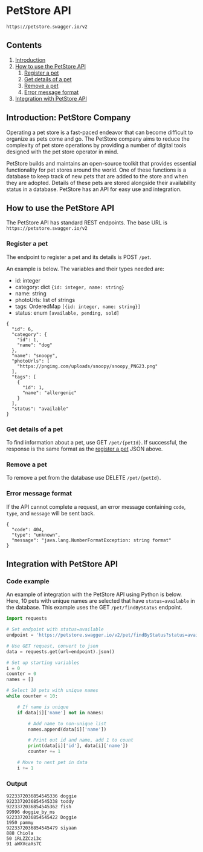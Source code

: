 # PetStore API
`https://petstore.swagger.io/v2`

## Contents
1. [Introduction](#introduction-petstore-company)
2. [How to use the PetStore API](#how-to-use-the-petstore-api)
   1. [Register a pet](#register-a-pet)
   2. [Get details of a pet](#get-details-of-a-pet)
   3. [Remove a pet](#remove-a-pet)
   4. [Error message format](#error-message-format)
3. [Integration with PetStore API](#integration-with-petstore-api)

## Introduction: PetStore Company
Operating a pet store is a fast-paced endeavor that can become difficult to organize as pets come and go. The PetStore 
company aims to reduce the complexity of pet store operations by providing a number of digital tools designed with the 
pet store operator in mind.

PetStore builds and maintains an open-source toolkit that provides essential functionality for pet stores around the 
world. One of these functions is a database to keep track of new pets that are added to the store and when they are 
adopted. Details of these pets are stored alongside their availability status in a database. PetStore has an API for 
easy use and integration.

## How to use the PetStore API
The PetStore API has standard REST endpoints. The base URL is `https://petstore.swagger.io/v2`

### Register a pet
The endpoint to register a pet and its details is POST `/pet`.

An example is below. The variables and their types needed are:
- id: integer
- category: dict `{id: integer, name: string}`
- name: string
- photoUrls: list of strings
- tags: OrderedMap `[{id: integer, name: string}]`
- status: enum `[available, pending, sold]`

```
{
  "id": 6,
  "category": {
    "id": 1,
    "name": "dog"
  },
  "name": "snoopy",
  "photoUrls": [
    "https://pngimg.com/uploads/snoopy/snoopy_PNG23.png"
  ],
  "tags": [
    {
      "id": 1,
      "name": "allergenic"
    }
  ],
  "status": "available"
}
```

### Get details of a pet
To find information about a  pet, use GET `/pet/{petId}`. If successful, the response is the same format as the 
[register a pet](#register-a-pet) JSON above.

### Remove a pet
To remove a pet from the database use DELETE `/pet/{petId}`.

### Error message format
If the API cannot complete a request, an error message containing `code`, `type`, and `message` will be sent back.
```
{
  "code": 404,
  "type": "unknown",
  "message": "java.lang.NumberFormatException: string format"
}
```

## Integration with PetStore API
### Code example
An example of integration with the PetStore API using Python is below. Here, 10 pets with unique names are selected 
that have `status=available` in the database. This example uses the GET `/pet/findByStatus` endpoint.

```python
import requests

# Set endpoint with status=available
endpoint = 'https://petstore.swagger.io/v2/pet/findByStatus?status=available'

# Use GET request, convert to json
data = requests.get(url=endpoint).json()

# Set up starting variables
i = 0
counter = 0
names = []

# Select 10 pets with unique names
while counter < 10:

    # If name is unique
    if data[i]['name'] not in names:

        # Add name to non-unique list
        names.append(data[i]['name'])

        # Print out id and name, add 1 to count
        print(data[i]['id'], data[i]['name'])
        counter += 1

    # Move to next pet in data
    i += 1
```

### Output
```
9223372036854545336 doggie
9223372036854545338 toddy
9223372036854545362 fish
99996 doggie_by_ms
9223372036854545422 Doggie
1950 pammy
9223372036854545479 siyaan
888 Chiola
50 iRLZZCzi3c
91 aWXVcaXs7C
```


